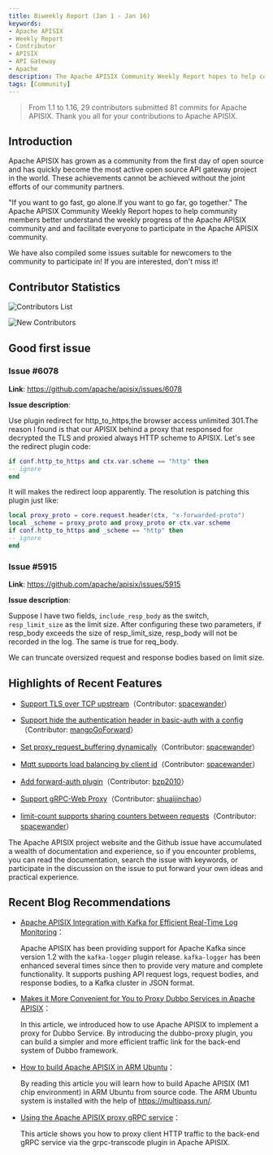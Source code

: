 ```yaml
---
title: Biweekly Report (Jan 1 - Jan 16)
keywords:
- Apache APISIX
- Weekly Report
- Contributor
- APISIX
- API Gateway
- Apache
description: The Apache APISIX Community Weekly Report hopes to help community members better understand the weekly progress of the Apache APISIX.
tags: [Community]
---
```


> From 1.1 to 1.16, 29 contributors submitted 81 commits for Apache APISIX. Thank you all for your contributions to Apache APISIX.

<!--truncate-->

## Introduction

Apache APISIX has grown as a community from the first day of open source and has quickly become the most active open source API gateway project in the world. These achievements cannot be achieved without the joint efforts of our community partners.

"If you want to go fast, go alone.If you want to go far, go together." The Apache APISIX Community Weekly Report hopes to help community members better understand the weekly progress of the Apache APISIX community and and facilitate everyone to participate in the Apache APISIX community.

We have also compiled some issues suitable for newcomers to the community to participate in! If you are interested, don't miss it!

## Contributor Statistics

![Contributors List](https://static.apiseven.com/202108/1642497489518-269539d9-69d3-4613-90a1-5e4f272918e9.png)

![New Contributors](https://static.apiseven.com/202108/1642497489537-a7a736dd-fadd-4d67-a9d2-ad22b9d3c090.png)

## Good first issue

### Issue #6078

**Link**: https://github.com/apache/apisix/issues/6078

**Issue description**:

Use plugin redirect for http_to_https,the browser access unlimited 301.The reason I found is that our APISIX behind a proxy that responsed for decrypted the TLS and proxied always HTTP scheme to APISIX. Let's see the redirect plugin code:

```Lua
if conf.http_to_https and ctx.var.scheme == "http" then
-- ignore
end
```

It will makes the redirect loop apparently. The resolution is patching this plugin just like:

```Lua
local proxy_proto = core.request.header(ctx, "x-forwarded-proto")
local _scheme = proxy_proto and proxy_proto or ctx.var.scheme
if conf.http_to_https and _scheme == "http" then
-- ignore
end
```

### Issue #5915

**Link**: https://github.com/apache/apisix/issues/5915

**Issue description**:

Suppose I have two fields, `include_resp_body` as the switch, `resp_limit_size` as the limit size. After configuring these two parameters, if resp_body exceeds the size of resp_limit_size, resp_body will not be recorded in the log. The same is true for req_body.

We can truncate oversized request and response bodies based on limit size.

## Highlights of Recent Features

- [Support TLS over TCP upstream](https://github.com/apache/apisix/pull/6030)（Contributor: [spacewander](https://github.com/spacewander)）

- [Support hide the authentication header in basic-auth with a config](https://github.com/apache/apisix/pull/6039)（Contributor: [mangoGoForward](https://github.com/mangoGoForward)）

- [Set proxy_request_buffering dynamically](https://github.com/apache/apisix/pull/6075)（Contributor: [spacewander](https://github.com/spacewander)）

- [Mqtt supports load balancing by client id](https://github.com/apache/apisix/pull/6079)（Contributor: [spacewander](https://github.com/spacewander)）

- [Add forward-auth plugin](https://github.com/apache/apisix/pull/6037)（Contributor: [bzp2010](https://github.com/bzp2010)）

- [Support gRPC-Web Proxy](https://github.com/apache/apisix/pull/5964)（Contributor: [shuaijinchao](https://github.com/shuaijinchao)）

- [limit-count supports sharing counters between requests](https://github.com/apache/apisix/pull/5984)（Contributor: [spacewander](https://github.com/spacewander)）

The Apache APISIX project website and the Github issue have accumulated a wealth of documentation and experience, so if you encounter problems, you can read the documentation, search the issue with keywords, or participate in the discussion on the issue to put forward your own ideas and practical experience.

## Recent Blog Recommendations

- [Apache APISIX Integration with Kafka for Efficient Real-Time Log Monitoring](https://apisix.apache.org/blog/2022/01/17/apisix-kafka-integration)：

  Apache APISIX has been providing support for Apache Kafka since version 1.2 with the `kafka-logger` plugin release. `kafka-logger` has been enhanced several times since then to provide very mature and complete functionality. It supports pushing API request logs, request bodies, and response bodies, to a Kafka cluster in JSON format.

- [Makes it More Convenient for You to Proxy Dubbo Services in Apache APISIX](https://apisix.apache.org/blog/2022/01/13/how-to-proxy-dubbo-in-apache-apisix)：

  In this article, we introduced how to use Apache APISIX to implement a proxy for Dubbo Service. By introducing the dubbo-proxy plugin, you can build a simpler and more efficient traffic link for the back-end system of Dubbo framework.

- [How to build Apache APISIX in ARM Ubuntu](https://apisix.apache.org/blog/2022/01/11/building-apisix-in-ubuntu-for-arm)：

  By reading this article you will learn how to build Apache APISIX (M1 chip environment) in ARM Ubuntu from source code. The ARM Ubuntu system is installed with the help of https://multipass.run/.
  
- [Using the Apache APISIX proxy gRPC service](https://apisix.apache.org/blog/2021/12/30/apisix-proxy-grpc-service)：

  This article shows you how to proxy client HTTP traffic to the back-end gRPC service via the grpc-transcode plugin in Apache APISIX.
